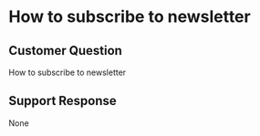 # How to subscribe to newsletter

## Customer Question

How to subscribe to newsletter

## Support Response

None
